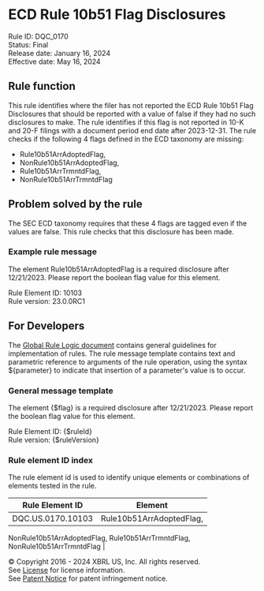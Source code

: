 # ECD Rule 10b51 Flag Disclosures  
Rule ID: DQC_0170  
Status: Final  
Release date: January 16, 2024  
Effective date: May 16, 2024  
  
## Rule function
This rule identifies where the filer has not reported the ECD Rule 10b51 Flag Disclosures that should be reported with a value of false if they had no such disclosures to make. The rule identifies if this flag is not reported in 10-K and 20-F filings with a document period end date after 2023-12-31. The rule checks if the following 4 flags defined in the ECD taxonomy are missing:

 *  Rule10b51ArrAdoptedFlag,
 *  NonRule10b51ArrAdoptedFlag,
 *  Rule10b51ArrTrmntdFlag,
 *  NonRule10b51ArrTrmntdFlag

## Problem solved by the rule  
The SEC ECD taxonomy requires that these 4 flags are tagged even if the values are false. This rule checks that this disclosure has been made.    

### Example rule message
The element Rule10b51ArrAdoptedFlag is a required disclosure after 12/21/2023. Please report the boolean flag value for this element.

Rule Element ID: 10103  
Rule version: 23.0.0RC1 

## For Developers  
The [Global Rule Logic document](https://github.com/DataQualityCommittee/dqc_us_rules/blob/master/docs/GlobalRuleLogic.md) contains general guidelines for implementation of rules. The rule message template contains text and parametric reference to arguments of the rule operation, using the syntax ${parameter} to indicate that insertion of a parameter's value is to occur. 

### General message template
The element {$flag} is a required disclosure after 12/21/2023. Please report the boolean flag value for this element.

Rule Element ID: {$ruleId}  
Rule version: {$ruleVersion}  

### Rule element ID index  
The rule element id is used to identify unique elements or combinations of elements tested in the rule.

|Rule Element ID|Element|
|--- |--- |
| DQC.US.0170.10103 | Rule10b51ArrAdoptedFlag,
NonRule10b51ArrAdoptedFlag,
Rule10b51ArrTrmntdFlag,
NonRule10b51ArrTrmntdFlag |

© Copyright 2016 - 2024 XBRL US, Inc. All rights reserved.   
See [License](https://xbrl.us/dqc-license) for license information.  
See [Patent Notice](https://xbrl.us/dqc-patent) for patent infringement notice.  